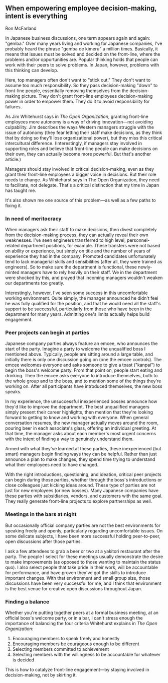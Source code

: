 ## When empowering employee decision-making, intent is everything
Ron McFarland

In Japanese business discussions, one term appears again and again: "gemba." Over many years living and working for Japanese companies, I've probably heard the phrase "gemba de kimeru" a million times. Basically, it means that issues must be solved and decided on the front-line, where the problems and/or opportunities are. Popular thinking holds that people can work with their peers to solve problems. In Japan, however, problems with this thinking can develop.

Here, top managers often don't want to "stick out." They don't want to assume too much responsibility. So they pass decision-making "down" to front-line people, essentially removing themselves from the decision-making picture. They don't grant front-line employees decision-making power in order to empower them. They do it to avoid responsibility for failures.

As Jim Whitehurst says in *The Open Organization*, granting front-line employees more autonomy is a way of driving innovation—not avoiding culpability. Jim describes the ways Western managers struggle with the issue of autonomy (they fear letting their staff make decisions, as they think that by doing so they'll lose organizational power), but they miss this critical intercultural difference. (Interestingly, if managers stay involved in supporting roles and believe that front-line people can make decisions on their own, they can actually become more powerful. But that's another article.)

Managers should stay involved in critical decision-making, even as they grant their front-line employees a bigger voice in decisions. But their role needs to change. As Whitehurst says in The Open Organization, they need to facilitate, not delegate. That's a critical distinction that my time in Japan has taught me.

It's also shown me one source of this problem—as well as a few paths to fixing it.

### In need of meritocracy

When managers ask their staff to make decisions, then divest completely from the decision-making process, they can actually reveal their own weaknesses. I've seen engineers transferred to high level, personnel-related department positions, for example. These transfers were not based on ability or experience, but simply on title and the number of years of experience they had in the company. Promoted candidates unfortunately tend to lack managerial skills and sensibilities (after all, they were trained as engineers). So to make sure the department is functional, these newly-minted managers have to rely heavily on their staff. We in the department were shocked by this, and prayed that incoming managers wouldn't weaken our departments too greatly.

Interestingly, however, I've seen some success in this uncomfortable working environment. Quite simply, the manager announced he didn't feel he was fully qualified for the position, and that he would need all the staff's support to be successful, particularly from those who have been in the department for many years. Admitting one's limits actually helps build engagement.

### Peer projects can begin at parties

Japanese company parties always feature an emcee, who announces the start of the party. Imagine a party to welcome the unqualified boss I mentioned above. Typically, people are sitting around a large table, and initially there is only one discussion going on (one the emcee controls). The emcee welcomes everyone and asks someone to give a toast ("kanpai") to begin the boss's welcome party. From that point on, people start eating and drinking. Then the emcee asks everyone to introduce themselves, both to the whole group and to the boss, and to mention some of the things they're working on. After all participants have introduced themselves, the new boss speaks.

In my experience, the unsuccessful inexperienced bosses announce how they'd like to improve the department. The best unqualified managers simply present their career highlights, then mention that they're looking forward to getting to know and working with everyone. When general conversation resumes, the new manager actually moves around the room, pouring beer in each associate's glass, offering an individual greeting. At that time, the manager asks about each member's most urgent concerns with the intent of finding a way to genuinely understand them.

Armed with what they've learned at these parties, these inexperienced (but smart) managers begin finding ways they can be helpful. Rather than just announce a plan to make changes, they spend time trying to understand what their employees need to have changed.

With the right introductions, questioning, and ideation, critical peer projects can begin during those parties, whether through the boss's introductions or close colleagues just kicking ideas around. These type of parties are not just for new employees (or new bosses). Many Japanese companies have these parties with subsidiaries, vendors, and customers with the same goal. They really generate front-line projects to explore partnerships as well.

### Meetings in the bars at night

But occasionally official company parties are not the best environments for speaking freely and openly, particularly regarding uncomfortable issues. On some delicate subjects, I have been more successful holding peer-to-peer, open discussions after those parties.

I ask a few attendees to grab a beer or two at a yakitori restaurant after the party. The people I select for these meetings usually demonstrate the desire to make improvements (as opposed to those wanting to maintain the status quo). I also select people that take pride in their work, will be accountable for performance, and have proven they've got the skills to introduce important changes. With that environment and small group size, those discussions have been very successful for me, and I think that environment is the best venue for creative open discussions throughout Japan.

### Finding a balance

Whether you're putting together peers at a formal business meeting, at an official boss's welcome party, or in a bar, I can't stress enough the importance of balancing the four criteria Whitehurst explains in *The Open Organization*:

1. Encouraging members to speak freely and honestly
2. Encouraging members be courageous enough to be different
3. Selecting members committed to achievement
4. Selecting members with the willingness to be accountable for whatever is decided

This is how to catalyze front-line engagement—by staying involved in decision-making, not by skirting it.

